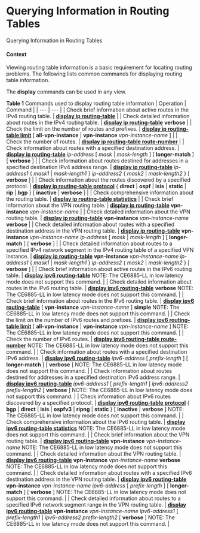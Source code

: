 Querying Information in Routing Tables
======================================

Querying Information in Routing Tables

#### Context

Viewing routing table information is a basic requirement for locating routing problems. The following lists common commands for displaying routing table information.

The **display** commands can be used in any view.

**Table 1** Commands used to display routing table information
| Operation | Command |
| --- | --- |
| Check brief information about active routes in the IPv4 routing table. | [**display ip routing-table**](cmdqueryname=display+ip+routing-table) |
| Check detailed information about routes in the IPv4 routing table. | [**display ip routing-table**](cmdqueryname=display+ip+routing-table) **verbose** |
| Check the limit on the number of routes and prefixes. | [**display ip routing-table limit**](cmdqueryname=display+ip+routing-table+limit) [ **all-vpn-instance** | **vpn-instance** *vpn-instance-name* ] |
| Check the number of routes. | [**display ip routing-table route-number**](cmdqueryname=display+ip+routing-table+route-number) |
| Check information about routes with a specified destination address. | [**display ip routing-table**](cmdqueryname=display+ip+routing-table) *ip-address* [ *mask* | *mask-length* ] [ **longer-match** ] [ **verbose** ] |
| Check information about routes destined for addresses in a specified destination IPv4 address range. | [**display ip routing-table**](cmdqueryname=display+ip+routing-table) *ip-address1* { *mask1* | *mask-length1* } *ip-address2* { *mask2* | *mask-length2* } [ **verbose** ] |
| Check information about the routes discovered by a specified protocol. | [**display ip routing-table protocol**](cmdqueryname=display+ip+routing-table+protocol) { **direct** | **ospf** | **isis** | **static** | **rip** | **bgp** } [ **inactive** | **verbose** ] |
| Check comprehensive information about the routing table. | [**display ip routing-table statistics**](cmdqueryname=display+ip+routing-table+statistics) |
| Check brief information about the VPN routing table. | [**display ip routing-table**](cmdqueryname=display+ip+routing-table) **vpn-instance** *vpn-instance-name* |
| Check detailed information about the VPN routing table. | [**display ip routing-table**](cmdqueryname=display+ip+routing-table) **vpn-instance** *vpn-instance-name* **verbose** |
| Check detailed information about routes with a specified destination address in the VPN routing table. | [**display ip routing-table**](cmdqueryname=display+ip+routing-table) **vpn-instance** *vpn-instance-name* *ip-address* [ *mask* | *mask-length* ] [ **longer-match** ] [ **verbose** ] |
| Check detailed information about routes to a specified IPv4 network segment in the IPv4 routing table of a specified VPN instance. | [**display ip routing-table**](cmdqueryname=display+ip+routing-table) **vpn-instance** *vpn-instance-name* *ip-address1* { *mask1* | *mask-length1* } *ip-address2* { *mask2* | *mask-length2* } [ **verbose** ] |
| Check brief information about active routes in the IPv6 routing table. | [**display ipv6 routing-table**](cmdqueryname=display+ipv6+routing-table)  NOTE:  The CE6885-LL in low latency mode does not support this command. |
| Check detailed information about routes in the IPv6 routing table. | [**display ipv6 routing-table**](cmdqueryname=display+ipv6+routing-table) **verbose**  NOTE:  The CE6885-LL in low latency mode does not support this command. |
| Check brief information about routes in the IPv6 routing table. | [**display ipv6 routing-table**](cmdqueryname=display+ipv6+routing-table) [ **vpn-instance** *vpn-instance-name* ] **simple**  NOTE:  The CE6885-LL in low latency mode does not support this command. |
| Check the limit on the number of IPv6 routes and prefixes. | [**display ipv6 routing-table limit**](cmdqueryname=display+ipv6+routing-table+limit) [ **all-vpn-instance** | **vpn-instance** *vpn-instance-name* ]  NOTE:  The CE6885-LL in low latency mode does not support this command. |
| Check the number of IPv6 routes. | [**display ipv6 routing-table route-number**](cmdqueryname=display+ipv6+routing-table+route-number)  NOTE:  The CE6885-LL in low latency mode does not support this command. |
| Check information about routes with a specified destination IPv6 address. | [**display ipv6 routing-table**](cmdqueryname=display+ipv6+routing-table) *ipv6-address* [ *prefix-length* ] [ **longer-match** ] [ **verbose** ]  NOTE:  The CE6885-LL in low latency mode does not support this command. |
| Check information about routes destined for addresses in a specified destination IPv6 address range. | [**display ipv6 routing-table**](cmdqueryname=display+ipv6+routing-table) *ipv6-address1* [ *prefix-length1* ] *ipv6-address2* *prefix-length2* [ **verbose** ]  NOTE:  The CE6885-LL in low latency mode does not support this command. |
| Check information about IPv6 routes discovered by a specified protocol. | [**display ipv6 routing-table protocol**](cmdqueryname=display+ipv6+routing-table+protocol) { **bgp** | **direct** | **isis** | **ospfv3** | **ripng** | **static** } [ **inactive** | **verbose** ]  NOTE:  The CE6885-LL in low latency mode does not support this command. |
| Check comprehensive information about the IPv6 routing table. | [**display ipv6 routing-table statistics**](cmdqueryname=display+ipv6+routing-table+statistics)  NOTE:  The CE6885-LL in low latency mode does not support this command. |
| Check brief information about the VPN routing table. | [**display ipv6 routing-table**](cmdqueryname=display+ipv6+routing-table) **vpn-instance** *vpn-instance-name*  NOTE:  The CE6885-LL in low latency mode does not support this command. |
| Check detailed information about the VPN routing table. | [**display ipv6 routing-table**](cmdqueryname=display+ipv6+routing-table) **vpn-instance** *vpn-instance-name* **verbose**  NOTE:  The CE6885-LL in low latency mode does not support this command. |
| Check detailed information about routes with a specified IPv6 destination address in the VPN routing table. | [**display ipv6 routing-table**](cmdqueryname=display+ipv6+routing-table) **vpn-instance** *vpn-instance-name* *ipv6-address* [ *prefix-length* ] [ **longer-match** ] [ **verbose** ]  NOTE:  The CE6885-LL in low latency mode does not support this command. |
| Check detailed information about routes to a specified IPv6 network segment range in the VPN routing table. | [**display ipv6 routing-table**](cmdqueryname=display+ipv6+routing-table) **vpn-instance** *vpn-instance-name* *ipv6-address1* [ *prefix-length1* ] *ipv6-address2* *prefix-length2* [ **verbose** ]  NOTE:  The CE6885-LL in low latency mode does not support this command. |